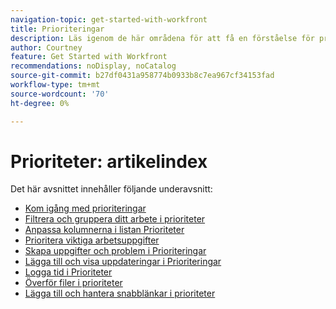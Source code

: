 ```yaml
---
navigation-topic: get-started-with-workfront
title: Prioriteringar
description: Läs igenom de här områdena för att få en förståelse för prioriteringsområdet i Adobe Workfront.
author: Courtney
feature: Get Started with Workfront
recommendations: noDisplay, noCatalog
source-git-commit: b27df0431a958774b0933b8c7ea967cf34153fad
workflow-type: tm+mt
source-wordcount: '70'
ht-degree: 0%

---
```


# Prioriteter: artikelindex

Det här avsnittet innehåller följande underavsnitt:

* [Kom igång med prioriteringar](/help/quicksilver/workfront-basics/priorities/get-started-with-priorities.md)
* [Filtrera och gruppera ditt arbete i prioriteter](/help/quicksilver/workfront-basics/priorities/filter-group-work-priorities.md)
* [Anpassa kolumnerna i listan Prioriteter](/help/quicksilver/workfront-basics/priorities/customize-worklist-columns.md)
* [Prioritera viktiga arbetsuppgifter](/help/quicksilver/workfront-basics/priorities/prioritize-work-items.md)
* [Skapa uppgifter och problem i Prioriteringar](/help/quicksilver/workfront-basics/priorities/create-task-issue-priorities.md)
* [Lägga till och visa uppdateringar i Prioriteringar](/help/quicksilver/workfront-basics/priorities/add-view-updates-priorities.md)
* [Logga tid i Prioriteter](/help/quicksilver/workfront-basics/priorities/log-time-priorities.md)
* [Överför filer i prioriteter](/help/quicksilver/workfront-basics/priorities/upload-files-in-priorities.md)
* [Lägga till och hantera snabblänkar i prioriteter](/help/quicksilver/workfront-basics/priorities/quick-links-priorities.md)

<!--customize work list and create tasks and issues not in get started article -->